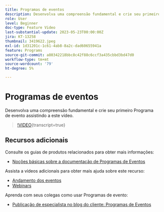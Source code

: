 ```yaml
---
title: Programas de eventos
description: Desenvolva uma compreensão fundamental e crie seu primeiro Programa de evento.
role: User
level: Beginner
doc-type: Feature Video
last-substantial-update: 2023-05-23T00:00:00Z
jira: KT-13258
thumbnail: 3419622.jpeg
exl-id: 1d31201c-1c61-4ab8-8a2c-dad60655941a
feature: Programs
source-git-commit: a80342218bbc8c42f88c6ccf3a435cbbd3bd47d0
workflow-type: tm+mt
source-wordcount: '79'
ht-degree: 5%

---
```


# Programas de eventos

Desenvolva uma compreensão fundamental e crie seu primeiro Programa de evento assistindo a este vídeo.

>[!VIDEO](https://video.tv.adobe.com/v/3453999/?learn=on&captions=por_br){transcript=true}

## Recursos adicionais

Consulte os guias de produtos relacionados para obter mais informações:

* [Noções básicas sobre a documentação de Programas de Eventos](https://experienceleague.adobe.com/docs/marketo/using/product-docs/demand-generation/events/understanding-events/understanding-event-programs.html?lang=pt-BR)

Assista a vídeos adicionais para obter mais ajuda sobre este recurso:
* [Andamento dos eventos](https://experienceleague.adobe.com/docs/marketo-learn/tutorials/events/events-watch.html?lang=pt-BR)
* [Webinars ](https://experienceleague.adobe.com/docs/marketo-learn/tutorials/events/webinar-watch.html?lang=pt-BR)

Aprenda com seus colegas como usar Programas de evento:
* [Publicação de especialista no blog do cliente: Programas de Eventos](https://nation.marketo.com/t5/product-blogs/marketo-success-series-event-programs/ba-p/299191)
